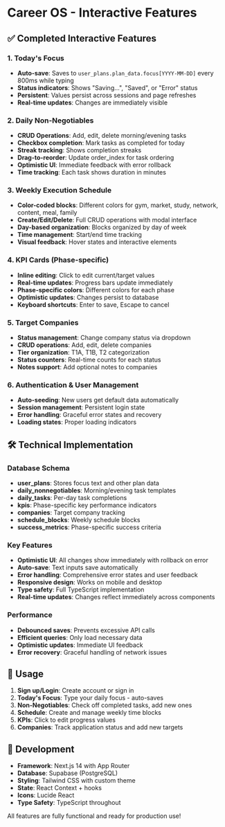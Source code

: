 # Career OS - Interactive Features

## ✅ Completed Interactive Features

### 1. Today's Focus
- **Auto-save**: Saves to `user_plans.plan_data.focus[YYYY-MM-DD]` every 800ms while typing
- **Status indicators**: Shows "Saving...", "Saved", or "Error" status
- **Persistent**: Values persist across sessions and page refreshes
- **Real-time updates**: Changes are immediately visible

### 2. Daily Non-Negotiables
- **CRUD Operations**: Add, edit, delete morning/evening tasks
- **Checkbox completion**: Mark tasks as completed for today
- **Streak tracking**: Shows completion streaks
- **Drag-to-reorder**: Update order_index for task ordering
- **Optimistic UI**: Immediate feedback with error rollback
- **Time tracking**: Each task shows duration in minutes

### 3. Weekly Execution Schedule
- **Color-coded blocks**: Different colors for gym, market, study, network, content, meal, family
- **Create/Edit/Delete**: Full CRUD operations with modal interface
- **Day-based organization**: Blocks organized by day of week
- **Time management**: Start/end time tracking
- **Visual feedback**: Hover states and interactive elements

### 4. KPI Cards (Phase-specific)
- **Inline editing**: Click to edit current/target values
- **Real-time updates**: Progress bars update immediately
- **Phase-specific colors**: Different colors for each phase
- **Optimistic updates**: Changes persist to database
- **Keyboard shortcuts**: Enter to save, Escape to cancel

### 5. Target Companies
- **Status management**: Change company status via dropdown
- **CRUD operations**: Add, edit, delete companies
- **Tier organization**: T1A, T1B, T2 categorization
- **Status counters**: Real-time counts for each status
- **Notes support**: Add optional notes to companies

### 6. Authentication & User Management
- **Auto-seeding**: New users get default data automatically
- **Session management**: Persistent login state
- **Error handling**: Graceful error states and recovery
- **Loading states**: Proper loading indicators

## 🛠 Technical Implementation

### Database Schema
- **user_plans**: Stores focus text and other plan data
- **daily_nonnegotiables**: Morning/evening task templates
- **daily_tasks**: Per-day task completions
- **kpis**: Phase-specific key performance indicators
- **companies**: Target company tracking
- **schedule_blocks**: Weekly schedule blocks
- **success_metrics**: Phase-specific success criteria

### Key Features
- **Optimistic UI**: All changes show immediately with rollback on error
- **Auto-save**: Text inputs save automatically
- **Error handling**: Comprehensive error states and user feedback
- **Responsive design**: Works on mobile and desktop
- **Type safety**: Full TypeScript implementation
- **Real-time updates**: Changes reflect immediately across components

### Performance
- **Debounced saves**: Prevents excessive API calls
- **Efficient queries**: Only load necessary data
- **Optimistic updates**: Immediate UI feedback
- **Error recovery**: Graceful handling of network issues

## 🚀 Usage

1. **Sign up/Login**: Create account or sign in
2. **Today's Focus**: Type your daily focus - auto-saves
3. **Non-Negotiables**: Check off completed tasks, add new ones
4. **Schedule**: Create and manage weekly time blocks
5. **KPIs**: Click to edit progress values
6. **Companies**: Track application status and add new targets

## 🔧 Development

- **Framework**: Next.js 14 with App Router
- **Database**: Supabase (PostgreSQL)
- **Styling**: Tailwind CSS with custom theme
- **State**: React Context + hooks
- **Icons**: Lucide React
- **Type Safety**: TypeScript throughout

All features are fully functional and ready for production use!
